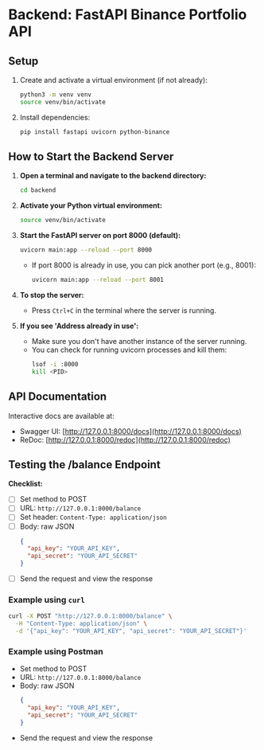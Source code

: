 # Backend: FastAPI Binance Portfolio API

## Setup

1. Create and activate a virtual environment (if not already):
   ```bash
   python3 -m venv venv
   source venv/bin/activate
   ```
2. Install dependencies:
   ```bash
   pip install fastapi uvicorn python-binance
   ```

## How to Start the Backend Server

1. **Open a terminal and navigate to the backend directory:**
   ```bash
   cd backend
   ```
2. **Activate your Python virtual environment:**
   ```bash
   source venv/bin/activate
   ```
3. **Start the FastAPI server on port 8000 (default):**
   ```bash
   uvicorn main:app --reload --port 8000
   ```
   - If port 8000 is already in use, you can pick another port (e.g., 8001):
     ```bash
     uvicorn main:app --reload --port 8001
     ```
4. **To stop the server:**
   - Press `Ctrl+C` in the terminal where the server is running.

5. **If you see 'Address already in use':**
   - Make sure you don't have another instance of the server running.
   - You can check for running uvicorn processes and kill them:
     ```bash
     lsof -i :8000
     kill <PID>
     ```

## API Documentation

Interactive docs are available at:
- Swagger UI: [http://127.0.0.1:8000/docs](http://127.0.0.1:8000/docs)
- ReDoc: [http://127.0.0.1:8000/redoc](http://127.0.0.1:8000/redoc)

## Testing the /balance Endpoint

**Checklist:**
- [ ] Set method to POST
- [ ] URL: `http://127.0.0.1:8000/balance`
- [ ] Set header: `Content-Type: application/json`
- [ ] Body: raw JSON
  ```json
  {
    "api_key": "YOUR_API_KEY",
    "api_secret": "YOUR_API_SECRET"
  }
  ```
- [ ] Send the request and view the response

### Example using `curl`
```bash
curl -X POST "http://127.0.0.1:8000/balance" \
  -H "Content-Type: application/json" \
  -d '{"api_key": "YOUR_API_KEY", "api_secret": "YOUR_API_SECRET"}'
```

### Example using Postman
- Set method to POST
- URL: `http://127.0.0.1:8000/balance`
- Body: raw JSON
  ```json
  {
    "api_key": "YOUR_API_KEY",
    "api_secret": "YOUR_API_SECRET"
  }
  ```
- Send the request and view the response 